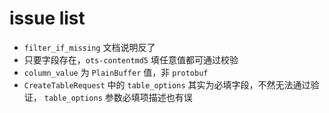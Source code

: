 # issue list

* `filter_if_missing` 文档说明反了
* 只要字段存在，`ots-contentmd5` 填任意值都可通过校验
* `column_value` 为 `PlainBuffer` 值，非 `protobuf`
* `CreateTableRequest` 中的 `table_options` 其实为必填字段，不然无法通过验证， `table_options` 参数必填项描述也有误